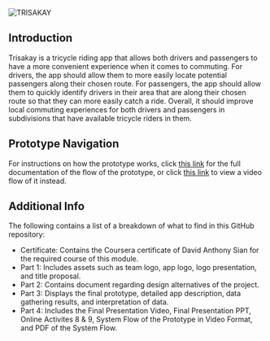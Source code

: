 ![TRISAKAY](https://github.com/SnoreRax/CS152-Sian-Compilation/assets/130671410/5cd887f2-b50b-4145-b422-a40e224f85c5)

## Introduction

Trisakay is a tricycle riding app that allows both drivers and passengers to have a more convenient experience when it comes to commuting. For drivers, the app should allow them to more easily locate potential passengers along their chosen route. For passengers, the app should allow them to quickly identify drivers in their area that are along their chosen route so that they can more easily catch a ride. Overall, it should improve local commuting experiences for both drivers and passengers in subdivisions that have available tricycle riders in them. 

## Prototype Navigation

For instructions on how the prototype works, click [this link](https://github.com/SnoreRax/CS152-Sian-Compilation/blob/3b91a946ecfb72abd2037b16d8c713cb12322bf9/Part%204/TriSakay%20User%20Manual.pdf) for the full documentation of the flow of the prototype, or click [this link](https://malayancollegesmindanaoo365-my.sharepoint.com/personal/rmlagat_mcm_edu_ph/_layouts/15/stream.aspx?id=%2Fpersonal%2Frmlagat%5Fmcm%5Fedu%5Fph%2FDocuments%2FTeamSL%5FTriSakay%2FTEAM%20SL%20%28Sian%5FLagat%29%20Part4%2FTriSakay%20Prototype%20Video%20Flow%2Emov&nav=eyJyZWZlcnJhbEluZm8iOnsicmVmZXJyYWxBcHAiOiJPbmVEcml2ZUZvckJ1c2luZXNzIiwicmVmZXJyYWxBcHBQbGF0Zm9ybSI6IldlYiIsInJlZmVycmFsTW9kZSI6InZpZXciLCJyZWZlcnJhbFZpZXciOiJNeUZpbGVzTGlua0NvcHkifX0&ga=1&referrer=StreamWebApp%2EWeb&referrerScenario=AddressBarCopied%2Eview%2E67c93c51%2Ddbab%2D4f74%2Daaff%2D263478304c15) to view a video flow of it instead.

## Additional Info

The following contains a list of a breakdown of what to find in this GitHub repository:

- Certificate: Contains the Coursera certificate of David Anthony Sian for the required course of this module.
- Part 1: Includes assets such as team logo, app logo, logo presentation, and title proposal.
- Part 2: Contains document regarding design alternatives of the project.
- Part 3: Displays the final prototype, detailed app description, data gathering results, and interpretation of data.
- Part 4: Includes the Final Presentation Video, Final Presentation PPT, Online Activites 8 & 9, System Flow of the Prototype in Video Format, and PDF of the System Flow.
